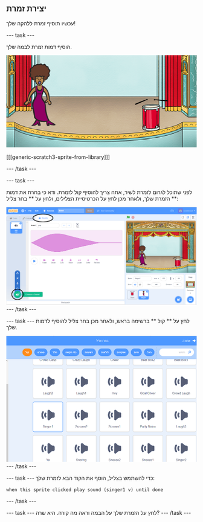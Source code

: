 ## יצירת זמרת

עכשיו תוסיף זמרת ללהקה שלך!

\--- task \---

הוסיף דמות זמרת לבמה שלך.

![צילום מסך](images/band-singer-mic.png)

[[[generic-scratch3-sprite-from-library]]]

\--- /task \---

\--- task \---

לפני שתוכל לגרום לזמרת לשיר, אתה צריך להוסיף קול לזמרת. ודא כי בחרת את דמות הזמרת שלך, ולאחר מכן לחץ על הכרטיסיית הצלילים, ולחץ על ** בחר צליל **:

![צילום מסך](images/band-import-sound-annotated.png) \--- /task \---

\--- task \--- לחץ על ** קול ** ברשימה בראש, ולאחר מכן בחר צליל להוסיף לדמות שלך.

![צילום מסך](images/band-choose-sound.png) \--- /task \---

\--- task \--- כדי להשתמש בצליל, הוסף את הקוד הבא לזמרת שלך:

```blocks3
when this sprite clicked play sound (singer1 v) until done
```

\--- /task \---

\--- task \--- לחץ על הזמרת שלך על הבמה וראה מה קורה. היא שרה? \--- /task \---